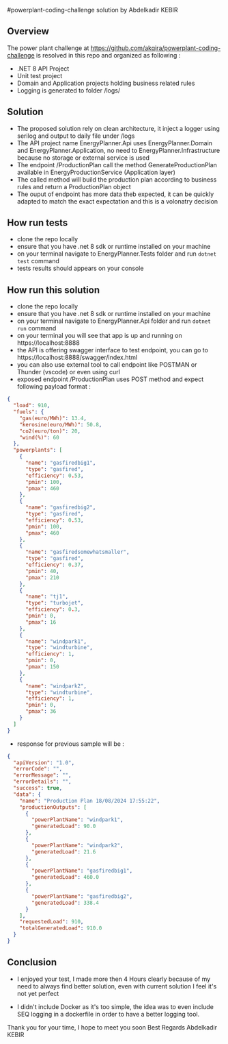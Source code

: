 #powerplant-coding-challenge solution by Abdelkadir KEBIR

## Overview

The power plant challenge at https://github.com/akqira/powerplant-coding-challenge is resolved in this repo and organized as following :

- .NET 8 API Project
- Unit test project
- Domain and Application projects holding business related rules
- Logging is generated to folder /logs/

## Solution

- The proposed solution rely on clean architecture, it inject a logger using serilog and output to daily file under /logs
- The API project name EnergyPlanner.Api uses EnergyPlanner.Domain and EnergyPlanner.Application, no need to EnergyPlanner.Infrastructure because no storage or external service is used
- The endpoint /ProductionPlan call the method GenerateProductionPlan available in EnergyProductionService (Application layer)
- The called method will build the production plan according to business rules and return a ProductionPlan object
- The ouput of endpoint has more data theb expected, it can be quickly adapted to match the exact expectation and this is a volonatry decision

## How run tests
- clone the repo locally
- ensure that you have .net 8 sdk or runtime installed on your machine
- on your terminal navigate to EnergyPlanner.Tests folder and run `dotnet test` command
- tests results should appears on your console

## How run this solution

- clone the repo locally
- ensure that you have .net 8 sdk or runtime installed on your machine
- on your terminal navigate to EnergyPlanner.Api folder and run `dotnet run` command
- on your terminal you will see that app is up and running on https://localhost:8888
- the API is offering swagger interface to test endpoint, you can go to https://localhost:8888/swagger/index.html
- you can also use external tool to call endpoint like POSTMAN or Thunder (vscode) or even using curl
- exposed endpoint /ProductionPlan uses POST method and expect following payload format :

```json
{
  "load": 910,
  "fuels": {
    "gas(euro/MWh)": 13.4,
    "kerosine(euro/MWh)": 50.8,
    "co2(euro/ton)": 20,
    "wind(%)": 60
  },
  "powerplants": [
    {
      "name": "gasfiredbig1",
      "type": "gasfired",
      "efficiency": 0.53,
      "pmin": 100,
      "pmax": 460
    },
    {
      "name": "gasfiredbig2",
      "type": "gasfired",
      "efficiency": 0.53,
      "pmin": 100,
      "pmax": 460
    },
    {
      "name": "gasfiredsomewhatsmaller",
      "type": "gasfired",
      "efficiency": 0.37,
      "pmin": 40,
      "pmax": 210
    },
    {
      "name": "tj1",
      "type": "turbojet",
      "efficiency": 0.3,
      "pmin": 0,
      "pmax": 16
    },
    {
      "name": "windpark1",
      "type": "windturbine",
      "efficiency": 1,
      "pmin": 0,
      "pmax": 150
    },
    {
      "name": "windpark2",
      "type": "windturbine",
      "efficiency": 1,
      "pmin": 0,
      "pmax": 36
    }
  ]
}
```
- response for previous sample will be :
```json
{
  "apiVersion": "1.0",
  "errorCode": "",
  "errorMessage": "",
  "errorDetails": "",
  "success": true,
  "data": {
    "name": "Production Plan 18/08/2024 17:55:22",
    "productionOutputs": [
      {
        "powerPlantName": "windpark1",
        "generatedLoad": 90.0
      },
      {
        "powerPlantName": "windpark2",
        "generatedLoad": 21.6
      },
      {
        "powerPlantName": "gasfiredbig1",
        "generatedLoad": 460.0
      },
      {
        "powerPlantName": "gasfiredbig2",
        "generatedLoad": 338.4
      }
    ],
    "requestedLoad": 910,
    "totalGeneratedLoad": 910.0
  }
}
```

## Conclusion
- I enjoyed your test, I made more then 4 Hours clearly because of my need to always find better solution, even with current solution I feel it's not yet perfect 

- I didn't include Docker as it's too simple, the idea was to even include SEQ logging in a dockerfile in order to have a better logging tool.

Thank you for your time, I hope to meet you soon
Best Regards
Abdelkadir KEBIR